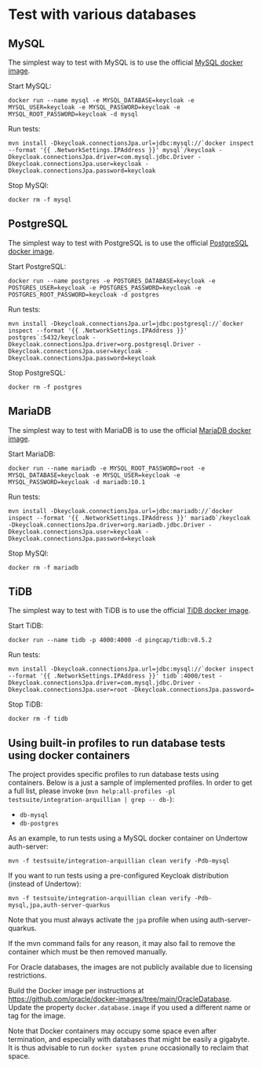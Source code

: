 Test with various databases
===========================

MySQL
-----

The simplest way to test with MySQL is to use the official [MySQL docker image](https://registry.hub.docker.com/_/mysql/).

Start MySQL:

    docker run --name mysql -e MYSQL_DATABASE=keycloak -e MYSQL_USER=keycloak -e MYSQL_PASSWORD=keycloak -e MYSQL_ROOT_PASSWORD=keycloak -d mysql
   
Run tests:

    mvn install -Dkeycloak.connectionsJpa.url=jdbc:mysql://`docker inspect --format '{{ .NetworkSettings.IPAddress }}' mysql`/keycloak -Dkeycloak.connectionsJpa.driver=com.mysql.jdbc.Driver -Dkeycloak.connectionsJpa.user=keycloak -Dkeycloak.connectionsJpa.password=keycloak    
    
Stop MySQl:

    docker rm -f mysql
    
    
PostgreSQL
----------

The simplest way to test with PostgreSQL is to use the official [PostgreSQL docker image](https://registry.hub.docker.com/_/postgres/).

Start PostgreSQL:

    docker run --name postgres -e POSTGRES_DATABASE=keycloak -e POSTGRES_USER=keycloak -e POSTGRES_PASSWORD=keycloak -e POSTGRES_ROOT_PASSWORD=keycloak -d postgres
   
Run tests:

    mvn install -Dkeycloak.connectionsJpa.url=jdbc:postgresql://`docker inspect --format '{{ .NetworkSettings.IPAddress }}' postgres`:5432/keycloak -Dkeycloak.connectionsJpa.driver=org.postgresql.Driver -Dkeycloak.connectionsJpa.user=keycloak -Dkeycloak.connectionsJpa.password=keycloak    
    
Stop PostgreSQL:

    docker rm -f postgres
    
MariaDB
-------

The simplest way to test with MariaDB is to use the official [MariaDB docker image](https://registry.hub.docker.com/_/mariadb/).

Start MariaDB:

    docker run --name mariadb -e MYSQL_ROOT_PASSWORD=root -e MYSQL_DATABASE=keycloak -e MYSQL_USER=keycloak -e MYSQL_PASSWORD=keycloak -d mariadb:10.1
   
Run tests:

    mvn install -Dkeycloak.connectionsJpa.url=jdbc:mariadb://`docker inspect --format '{{ .NetworkSettings.IPAddress }}' mariadb`/keycloak -Dkeycloak.connectionsJpa.driver=org.mariadb.jdbc.Driver -Dkeycloak.connectionsJpa.user=keycloak -Dkeycloak.connectionsJpa.password=keycloak    
    
Stop MySQl:

    docker rm -f mariadb

TiDB
-----

The simplest way to test with TiDB is to use the official [TiDB docker image](https://hub.docker.com/r/pingcap/tidb).

Start TiDB:

    docker run --name tidb -p 4000:4000 -d pingcap/tidb:v8.5.2

Run tests:

    mvn install -Dkeycloak.connectionsJpa.url=jdbc:mysql://`docker inspect --format '{{ .NetworkSettings.IPAddress }}' tidb`:4000/test -Dkeycloak.connectionsJpa.driver=com.mysql.jdbc.Driver -Dkeycloak.connectionsJpa.user=root -Dkeycloak.connectionsJpa.password=    

Stop TiDB:

    docker rm -f tidb

Using built-in profiles to run database tests using docker containers
-------

The project provides specific profiles to run database tests using containers. Below is a just a sample of implemented profiles. In order to get a full list, please invoke (`mvn help:all-profiles -pl testsuite/integration-arquillian | grep -- db-`):

* `db-mysql`
* `db-postgres`

As an example, to run tests using a MySQL docker container on Undertow auth-server:

    mvn -f testsuite/integration-arquillian clean verify -Pdb-mysql

If you want to run tests using a pre-configured Keycloak distribution (instead of Undertow):

    mvn -f testsuite/integration-arquillian clean verify -Pdb-mysql,jpa,auth-server-quarkus

Note that you must always activate the `jpa` profile when using auth-server-quarkus.

If the mvn command fails for any reason, it may also fail to remove the container which
must be then removed manually.

For Oracle databases, the images are not publicly available due to licensing restrictions. 

Build the Docker image per instructions at
https://github.com/oracle/docker-images/tree/main/OracleDatabase.
Update the property `docker.database.image` if you used a different
name or tag for the image.

Note that Docker containers may occupy some space even after termination, and
especially with databases that might be easily a gigabyte. It is thus
advisable to run `docker system prune` occasionally to reclaim that space.
